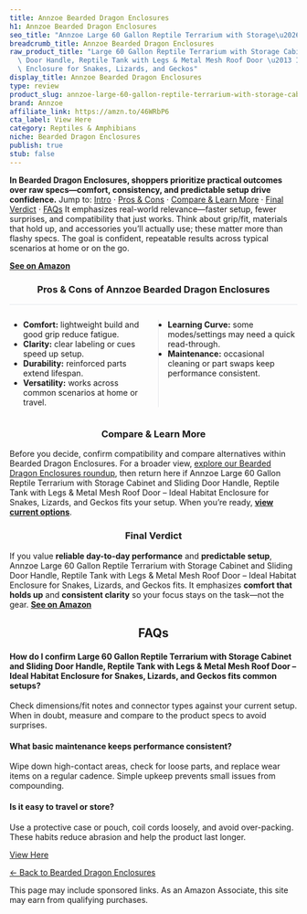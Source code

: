 ```yaml
---
title: Annzoe Bearded Dragon Enclosures
h1: Annzoe Bearded Dragon Enclosures
seo_title: "Annzoe Large 60 Gallon Reptile Terrarium with Storage\u2026"
breadcrumb_title: Annzoe Bearded Dragon Enclosures
raw_product_title: "Large 60 Gallon Reptile Terrarium with Storage Cabinet and Sliding\
  \ Door Handle, Reptile Tank with Legs & Metal Mesh Roof Door \u2013 Ideal Habitat\
  \ Enclosure for Snakes, Lizards, and Geckos"
display_title: Annzoe Bearded Dragon Enclosures
type: review
product_slug: annzoe-large-60-gallon-reptile-terrarium-with-storage-cabinet-and-slidi-ba2174ce
brand: Annzoe
affiliate_link: https://amzn.to/46WRbP6
cta_label: View Here
category: Reptiles & Amphibians
niche: Bearded Dragon Enclosures
publish: true
stub: false
---
```


<div id="intro" class="full-width"><p><strong>In Bearded Dragon Enclosures, shoppers prioritize practical outcomes over raw specs&mdash;comfort, consistency, and predictable setup drive confidence.</strong> Jump to: <a href="#intro">Intro</a> · <a href="#pros-cons">Pros &amp; Cons</a> · <a href="#compare-more">Compare &amp; Learn More</a> · <a href="#verdict">Final Verdict</a> · <a href="#faqs">FAQs</a> It emphasizes real-world relevance&mdash;faster setup, fewer surprises, and compatibility that just works. Think about grip/fit, materials that hold up, and accessories you’ll actually use; these matter more than flashy specs. The goal is confident, repeatable results across typical scenarios at home or on the go.</p><p><a href="https://amzn.to/46WRbP6" rel="nofollow sponsored noopener" target="_blank"><strong>See on Amazon</strong></a></p></div>
<h3 id="pros-cons" style="text-align:center;">Pros &amp; Cons of Annzoe Bearded Dragon Enclosures</h3>
<div class="pc-grid" style="display:grid;grid-template-columns:1fr 1fr;gap:16px;border-top:1px solid #e5e7eb;padding-top:12px;">
  <ul>
    <li><strong>Comfort:</strong> lightweight build and good grip reduce fatigue.</li>
    <li><strong>Clarity:</strong> clear labeling or cues speed up setup.</li>
    <li><strong>Durability:</strong> reinforced parts extend lifespan.</li>
    <li><strong>Versatility:</strong> works across common scenarios at home or travel.</li>
  </ul>
  <ul style="border-left:1px solid #e5e7eb;padding-left:16px;">
    <li><strong>Learning Curve:</strong> some modes/settings may need a quick read-through.</li>
    <li><strong>Maintenance:</strong> occasional cleaning or part swaps keep performance consistent.</li>
  </ul>
</div>


<h3 id="compare-more" style="text-align:center;">Compare &amp; Learn More</h3>
<p>Before you decide, confirm compatibility and compare alternatives within Bearded Dragon Enclosures. For a broader view, <a href="#">explore our Bearded Dragon Enclosures roundup</a>, then return here if Annzoe Large 60 Gallon Reptile Terrarium with Storage Cabinet and Sliding Door Handle, Reptile Tank with Legs & Metal Mesh Roof Door &ndash; Ideal Habitat Enclosure for Snakes, Lizards, and Geckos fits your setup. When you’re ready, <a href="https://amzn.to/46WRbP6" rel="nofollow sponsored noopener" target="_blank"><strong>view current options</strong></a>.</p>

<h3 id="verdict" style="text-align:center;">Final Verdict</h3>
<p>If you value <strong>reliable day-to-day performance</strong> and <strong>predictable setup</strong>, Annzoe Large 60 Gallon Reptile Terrarium with Storage Cabinet and Sliding Door Handle, Reptile Tank with Legs & Metal Mesh Roof Door &ndash; Ideal Habitat Enclosure for Snakes, Lizards, and Geckos fits. It emphasizes <strong>comfort that holds up</strong> and <strong>consistent clarity</strong> so your focus stays on the task&mdash;not the gear. <a href="https://amzn.to/46WRbP6" rel="nofollow sponsored noopener" target="_blank"><strong>See on Amazon</strong></a></p>

<h2 id="faqs" style="text-align:center;">FAQs</h2>
<h4><strong>How do I confirm Large 60 Gallon Reptile Terrarium with Storage Cabinet and Sliding Door Handle, Reptile Tank with Legs & Metal Mesh Roof Door &ndash; Ideal Habitat Enclosure for Snakes, Lizards, and Geckos fits common setups?</strong></h4>
<p>Check dimensions/fit notes and connector types against your current setup. When in doubt, measure and compare to the product specs to avoid surprises.</p>
<h4><strong>What basic maintenance keeps performance consistent?</strong></h4>
<p>Wipe down high-contact areas, check for loose parts, and replace wear items on a regular cadence. Simple upkeep prevents small issues from compounding.</p>
<h4><strong>Is it easy to travel or store?</strong></h4>
<p>Use a protective case or pouch, coil cords loosely, and avoid over-packing. These habits reduce abrasion and help the product last longer.</p>

<p><a class="btn" href="https://amzn.to/46WRbP6" target="_blank" rel="nofollow sponsored noopener">View Here</a></p>
<p><a href="/roundups/reptiles-amphibians/bearded-dragon-enclosures/">← Back to Bearded Dragon Enclosures</a></p>
<aside class="disclosure">This page may include sponsored links. As an Amazon Associate, this site may earn from qualifying purchases.</aside>
